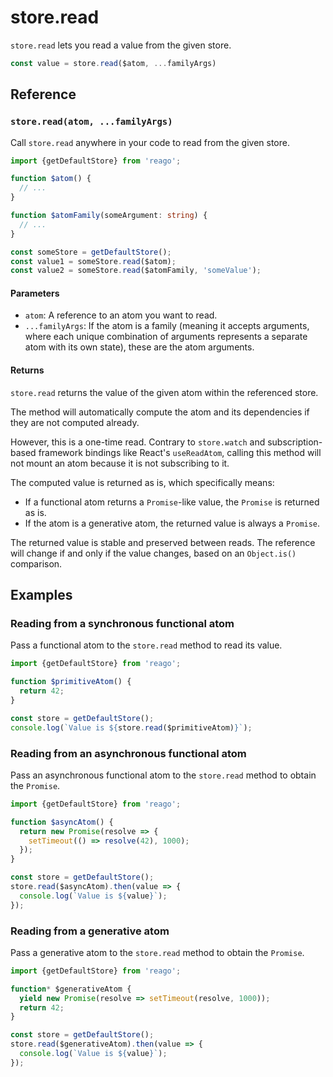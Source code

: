 # store.read

`store.read` lets you read a value from the given store.

```ts
const value = store.read($atom, ...familyArgs)
```


## Reference

### `store.read(atom, ...familyArgs)`

Call `store.read` anywhere in your code to read from the given store.

```ts
import {getDefaultStore} from 'reago';

function $atom() {
  // ...
}

function $atomFamily(someArgument: string) {
  // ...
}

const someStore = getDefaultStore();
const value1 = someStore.read($atom);
const value2 = someStore.read($atomFamily, 'someValue');
```

#### Parameters

* `atom`: A reference to an atom you want to read.
* `...familyArgs`: If the atom is a family (meaning it accepts arguments, where each unique combination of
  arguments represents a separate atom with its own state), these are the atom arguments.

#### Returns

`store.read` returns the value of the given atom within the referenced store.

The method will automatically compute the atom and its dependencies if they are not computed already.

However, this is a one-time read. Contrary to `store.watch` and subscription-based framework bindings
like React's `useReadAtom`, calling this method will not mount an atom because it is not subscribing to it.

The computed value is returned as is, which specifically means:
* If a functional atom returns a `Promise`-like value, the `Promise` is returned as is.
* If the atom is a generative atom, the returned value is always a `Promise`.

The returned value is stable and preserved between reads. The reference will change if and only if the
value changes, based on an `Object.is()` comparison.


## Examples

### Reading from a synchronous functional atom

Pass a functional atom to the `store.read` method to read its value.

```ts
import {getDefaultStore} from 'reago';

function $primitiveAtom() {
  return 42;
}

const store = getDefaultStore();
console.log(`Value is ${store.read($primitiveAtom)}`);
```

### Reading from an asynchronous functional atom

Pass an asynchronous functional atom to the `store.read` method to obtain the `Promise`.

```ts
import {getDefaultStore} from 'reago';

function $asyncAtom() {
  return new Promise(resolve => {
    setTimeout(() => resolve(42), 1000);
  });
}

const store = getDefaultStore();
store.read($asyncAtom).then(value => {
  console.log(`Value is ${value}`);
});
```

### Reading from a generative atom

Pass a generative atom to the `store.read` method to obtain the `Promise`.

```ts
import {getDefaultStore} from 'reago';

function* $generativeAtom {
  yield new Promise(resolve => setTimeout(resolve, 1000));
  return 42;
}

const store = getDefaultStore();
store.read($generativeAtom).then(value => {
  console.log(`Value is ${value}`);
});
```
